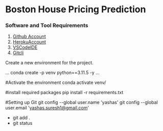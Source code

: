 # Boston House Pricing Prediction

### Software and Tool Requirements

1. [Github Account](https://github.com/yashas9916/bostonhousepricing)
2. [HerokuAccount](https://heroku.com)
3. [VSCodeIDE](https://code.visualstudio.com/)
4. [Gitcli](https://git-scm.com/docs/gitcli)

Create a new environment for the project.

...
conda create -p venv python==3.11.5 -y
...

#Activate the environment
conda activate venv/

#install required packages
pip install -r requirements.txt

#Setting up Git
git config --global user.name 'yashas'
git config --global user.email 'yashas.suresh1@gmail.com'

- git add . 
- git status
